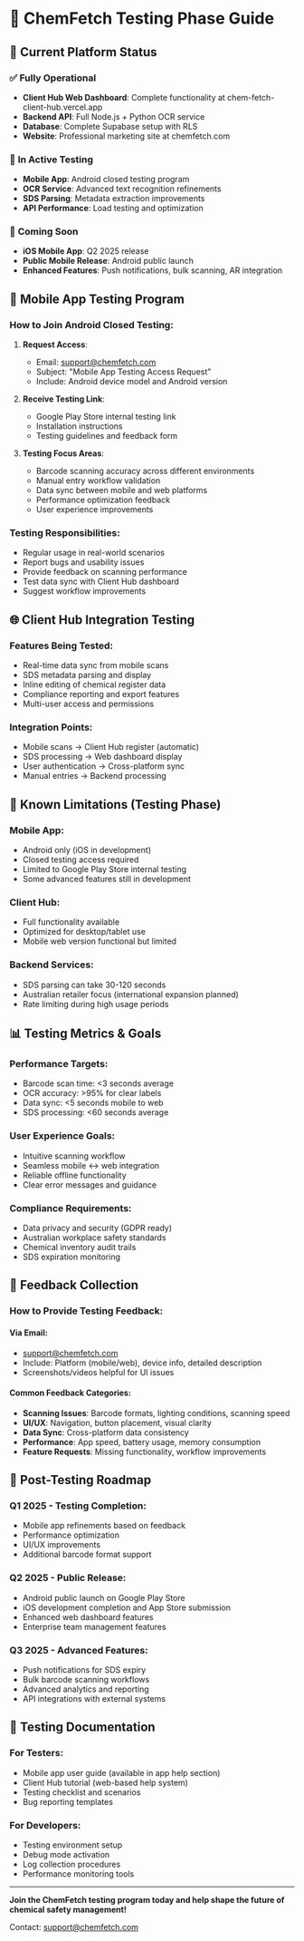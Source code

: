 # 🧪 ChemFetch Testing Phase Guide

## 🚀 Current Platform Status

### ✅ **Fully Operational**
- **Client Hub Web Dashboard**: Complete functionality at chem-fetch-client-hub.vercel.app
- **Backend API**: Full Node.js + Python OCR service
- **Database**: Complete Supabase setup with RLS
- **Website**: Professional marketing site at chemfetch.com

### 🔄 **In Active Testing**
- **Mobile App**: Android closed testing program
- **OCR Service**: Advanced text recognition refinements
- **SDS Parsing**: Metadata extraction improvements
- **API Performance**: Load testing and optimization

### 📅 **Coming Soon**
- **iOS Mobile App**: Q2 2025 release
- **Public Mobile Release**: Android public launch
- **Enhanced Features**: Push notifications, bulk scanning, AR integration

## 📱 Mobile App Testing Program

### **How to Join Android Closed Testing:**

1. **Request Access**:
   - Email: support@chemfetch.com
   - Subject: "Mobile App Testing Access Request"
   - Include: Android device model and Android version

2. **Receive Testing Link**:
   - Google Play Store internal testing link
   - Installation instructions
   - Testing guidelines and feedback form

3. **Testing Focus Areas**:
   - Barcode scanning accuracy across different environments
   - Manual entry workflow validation
   - Data sync between mobile and web platforms
   - Performance optimization feedback
   - User experience improvements

### **Testing Responsibilities:**
- Regular usage in real-world scenarios
- Report bugs and usability issues
- Provide feedback on scanning performance
- Test data sync with Client Hub dashboard
- Suggest workflow improvements

## 🌐 Client Hub Integration Testing

### **Features Being Tested:**
- Real-time data sync from mobile scans
- SDS metadata parsing and display
- Inline editing of chemical register data
- Compliance reporting and export features
- Multi-user access and permissions

### **Integration Points:**
- Mobile scans → Client Hub register (automatic)
- SDS processing → Web dashboard display
- User authentication → Cross-platform sync
- Manual entries → Backend processing

## 🔧 Known Limitations (Testing Phase)

### **Mobile App:**
- Android only (iOS in development)
- Closed testing access required
- Limited to Google Play Store internal testing
- Some advanced features still in development

### **Client Hub:**
- Full functionality available
- Optimized for desktop/tablet use
- Mobile web version functional but limited

### **Backend Services:**
- SDS parsing can take 30-120 seconds
- Australian retailer focus (international expansion planned)
- Rate limiting during high usage periods

## 📊 Testing Metrics & Goals

### **Performance Targets:**
- Barcode scan time: <3 seconds average
- OCR accuracy: >95% for clear labels
- Data sync: <5 seconds mobile to web
- SDS processing: <60 seconds average

### **User Experience Goals:**
- Intuitive scanning workflow
- Seamless mobile ↔ web integration
- Reliable offline functionality
- Clear error messages and guidance

### **Compliance Requirements:**
- Data privacy and security (GDPR ready)
- Australian workplace safety standards
- Chemical inventory audit trails
- SDS expiration monitoring

## 🎯 Feedback Collection

### **How to Provide Testing Feedback:**

#### **Via Email:**
- support@chemfetch.com
- Include: Platform (mobile/web), device info, detailed description
- Screenshots/videos helpful for UI issues

#### **Common Feedback Categories:**
- **Scanning Issues**: Barcode formats, lighting conditions, scanning speed
- **UI/UX**: Navigation, button placement, visual clarity
- **Data Sync**: Cross-platform data consistency
- **Performance**: App speed, battery usage, memory consumption
- **Feature Requests**: Missing functionality, workflow improvements

## 🔮 Post-Testing Roadmap

### **Q1 2025 - Testing Completion:**
- Mobile app refinements based on feedback
- Performance optimization
- UI/UX improvements
- Additional barcode format support

### **Q2 2025 - Public Release:**
- Android public launch on Google Play Store
- iOS development completion and App Store submission
- Enhanced web dashboard features
- Enterprise team management features

### **Q3 2025 - Advanced Features:**
- Push notifications for SDS expiry
- Bulk barcode scanning workflows
- Advanced analytics and reporting
- API integrations with external systems

## 📝 Testing Documentation

### **For Testers:**
- Mobile app user guide (available in app help section)
- Client Hub tutorial (web-based help system)
- Testing checklist and scenarios
- Bug reporting templates

### **For Developers:**
- Testing environment setup
- Debug mode activation
- Log collection procedures
- Performance monitoring tools

---

**Join the ChemFetch testing program today and help shape the future of chemical safety management!**

Contact: support@chemfetch.com
